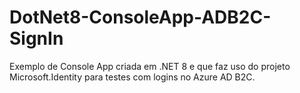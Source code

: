 # DotNet8-ConsoleApp-ADB2C-SignIn
 Exemplo de Console App criada em .NET 8 e que faz uso do projeto Microsoft.Identity para testes com logins no Azure AD B2C.
